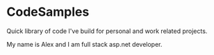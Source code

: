 # CodeSamples
Quick library of code I've build for personal and work related projects.

My name is Alex and I am full stack asp.net developer.
